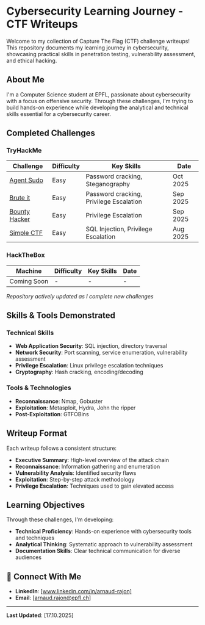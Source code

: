 # Cybersecurity Learning Journey - CTF Writeups

Welcome to my collection of Capture The Flag (CTF) challenge writeups! This repository documents my learning journey in cybersecurity, showcasing practical skills in penetration testing, vulnerability assessment, and ethical hacking.

## About Me

I'm a Computer Science student at EPFL, passionate about cybersecurity with a focus on offensive security. Through these challenges, I'm trying to build hands-on experience while developing the analytical and technical skills essential for a cybersecurity career.

## Completed Challenges

### TryHackMe

| Challenge                                               | Difficulty | Key Skills                              | Date     |
| ------------------------------------------------------- | ---------- | --------------------------------------- | -------- |
| [Agent Sudo](tryhackme/agent-sudo-ctf-writeup.md)       | Easy       | Password cracking, Steganography        | Oct 2025 |
| [Brute it](tryhackme/brute-it-ctf-writeup.md)           | Easy       | Password cracking, Privilege Escalation | Sep 2025 |
| [Bounty Hacker](tryhackme/bounty-hacker-ctf-writeup.md) | Easy       | Privilege Escalation                    | Sep 2025 |
| [Simple CTF](tryhackme/simple-ctf-writeup.md)           | Easy       | SQL Injection, Privilege Escalation     | Aug 2025 |

### HackTheBox

| Machine     | Difficulty | Key Skills | Date |
| ----------- | ---------- | ---------- | ---- |
| Coming Soon | -          | -          | -    |

_Repository actively updated as I complete new challenges_

## Skills & Tools Demonstrated

### Technical Skills

- **Web Application Security**: SQL injection, directory traversal
- **Network Security**: Port scanning, service enumeration, vulnerability assessment
- **Privilege Escalation**: Linux privilege escalation techniques
- **Cryptography**: Hash cracking, encoding/decoding

### Tools & Technologies

- **Reconnaissance**: Nmap, Gobuster
- **Exploitation**: Metasploit, Hydra, John the ripper
- **Post-Exploitation**: GTFOBins

## Writeup Format

Each writeup follows a consistent structure:

- **Executive Summary**: High-level overview of the attack chain
- **Reconnaissance**: Information gathering and enumeration
- **Vulnerability Analysis**: Identified security flaws
- **Exploitation**: Step-by-step attack methodology
- **Privilege Escalation**: Techniques used to gain elevated access

## Learning Objectives

Through these challenges, I'm developing:

- **Technical Proficiency**: Hands-on experience with cybersecurity tools and techniques
- **Analytical Thinking**: Systematic approach to vulnerability assessment
- **Documentation Skills**: Clear technical communication for diverse audiences

## 🔗 Connect With Me

- **LinkedIn**: [www.linkedin.com/in/arnaud-rajon]
- **Email**: [arnaud.rajon@epfl.ch]

---

**Last Updated**: [17.10.2025]
